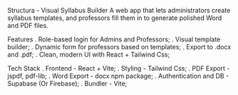 Structura - Visual Syllabus Builder 
 A web app that lets administrators create syllabus templates, and professors fill them in to generate polished Word and PDF files.

Features
 . Role-based login for Admins and Professors;
 . Visual template builder;
 . Dynamic form for professors based on templates;
 . Export to .docx and .pdf;
 . Clean, modern UI with React + Tailwind Css;

Tech Stack
 . Frontend - React + Vite;
 . Styling - Tailwind Css;
 . PDF Export - jspdf, pdf-lib;
 . Word Export - docx npm package;
 . Authentication and DB - Supabase (Or Firebase);
 . Bundler - Vite;

